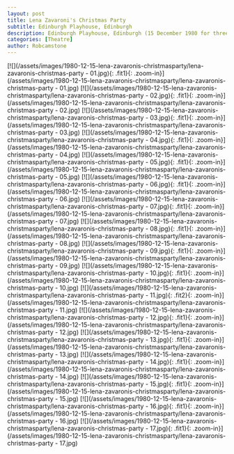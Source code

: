```yaml
---
layout: post
title: Lena Zavaroni's Christmas Party
subtitle: Edinburgh Playhouse, Edinburgh
description: Edinburgh Playhouse, Edinburgh (15 December 1980 for three weeks).
categories: [Theatre]
author: Robcamstone
---
```


[![](/assets/images/1980-12-15-lena-zavaronis-christmasparty/lena-zavaronis-christmas-party - 01.jpg){: .fit1}{: .zoom-in}](/assets/images/1980-12-15-lena-zavaronis-christmasparty/lena-zavaronis-christmas-party - 01.jpg)
[![](/assets/images/1980-12-15-lena-zavaronis-christmasparty/lena-zavaronis-christmas-party - 02.jpg){: .fit1}{: .zoom-in}](/assets/images/1980-12-15-lena-zavaronis-christmasparty/lena-zavaronis-christmas-party - 02.jpg)
[![](/assets/images/1980-12-15-lena-zavaronis-christmasparty/lena-zavaronis-christmas-party - 03.jpg){: .fit1}{: .zoom-in}](/assets/images/1980-12-15-lena-zavaronis-christmasparty/lena-zavaronis-christmas-party - 03.jpg)
[![](/assets/images/1980-12-15-lena-zavaronis-christmasparty/lena-zavaronis-christmas-party - 04.jpg){: .fit1}{: .zoom-in}](/assets/images/1980-12-15-lena-zavaronis-christmasparty/lena-zavaronis-christmas-party - 04.jpg)
[![](/assets/images/1980-12-15-lena-zavaronis-christmasparty/lena-zavaronis-christmas-party - 05.jpg){: .fit1}{: .zoom-in}](/assets/images/1980-12-15-lena-zavaronis-christmasparty/lena-zavaronis-christmas-party - 05.jpg)
[![](/assets/images/1980-12-15-lena-zavaronis-christmasparty/lena-zavaronis-christmas-party - 06.jpg){: .fit1}{: .zoom-in}](/assets/images/1980-12-15-lena-zavaronis-christmasparty/lena-zavaronis-christmas-party - 06.jpg)
[![](/assets/images/1980-12-15-lena-zavaronis-christmasparty/lena-zavaronis-christmas-party - 07.jpg){: .fit1}{: .zoom-in}](/assets/images/1980-12-15-lena-zavaronis-christmasparty/lena-zavaronis-christmas-party - 07.jpg)
[![](/assets/images/1980-12-15-lena-zavaronis-christmasparty/lena-zavaronis-christmas-party - 08.jpg){: .fit1}{: .zoom-in}](/assets/images/1980-12-15-lena-zavaronis-christmasparty/lena-zavaronis-christmas-party - 08.jpg)
[![](/assets/images/1980-12-15-lena-zavaronis-christmasparty/lena-zavaronis-christmas-party - 09.jpg){: .fit1}{: .zoom-in}](/assets/images/1980-12-15-lena-zavaronis-christmasparty/lena-zavaronis-christmas-party - 09.jpg)
[![](/assets/images/1980-12-15-lena-zavaronis-christmasparty/lena-zavaronis-christmas-party - 10.jpg){: .fit1}{: .zoom-in}](/assets/images/1980-12-15-lena-zavaronis-christmasparty/lena-zavaronis-christmas-party - 10.jpg)
[![](/assets/images/1980-12-15-lena-zavaronis-christmasparty/lena-zavaronis-christmas-party - 11.jpg){: .fit2}{: .zoom-in}](/assets/images/1980-12-15-lena-zavaronis-christmasparty/lena-zavaronis-christmas-party - 11.jpg)
[![](/assets/images/1980-12-15-lena-zavaronis-christmasparty/lena-zavaronis-christmas-party - 12.jpg){: .fit1}{: .zoom-in}](/assets/images/1980-12-15-lena-zavaronis-christmasparty/lena-zavaronis-christmas-party - 12.jpg)
[![](/assets/images/1980-12-15-lena-zavaronis-christmasparty/lena-zavaronis-christmas-party - 13.jpg){: .fit1}{: .zoom-in}](/assets/images/1980-12-15-lena-zavaronis-christmasparty/lena-zavaronis-christmas-party - 13.jpg)
[![](/assets/images/1980-12-15-lena-zavaronis-christmasparty/lena-zavaronis-christmas-party - 14.jpg){: .fit1}{: .zoom-in}](/assets/images/1980-12-15-lena-zavaronis-christmasparty/lena-zavaronis-christmas-party - 14.jpg)
[![](/assets/images/1980-12-15-lena-zavaronis-christmasparty/lena-zavaronis-christmas-party - 15.jpg){: .fit1}{: .zoom-in}](/assets/images/1980-12-15-lena-zavaronis-christmasparty/lena-zavaronis-christmas-party - 15.jpg)
[![](/assets/images/1980-12-15-lena-zavaronis-christmasparty/lena-zavaronis-christmas-party - 16.jpg){: .fit1}{: .zoom-in}](/assets/images/1980-12-15-lena-zavaronis-christmasparty/lena-zavaronis-christmas-party - 16.jpg)
[![](/assets/images/1980-12-15-lena-zavaronis-christmasparty/lena-zavaronis-christmas-party - 17.jpg){: .fit1}{: .zoom-in}](/assets/images/1980-12-15-lena-zavaronis-christmasparty/lena-zavaronis-christmas-party - 17.jpg)

<style>
.fit1 {width:367px; height:510px; object-fit: cover; margin-bottom:5px;}
.fit2 {width:738px; height:510px; object-fit: cover; margin-bottom:5px;}
</style>

